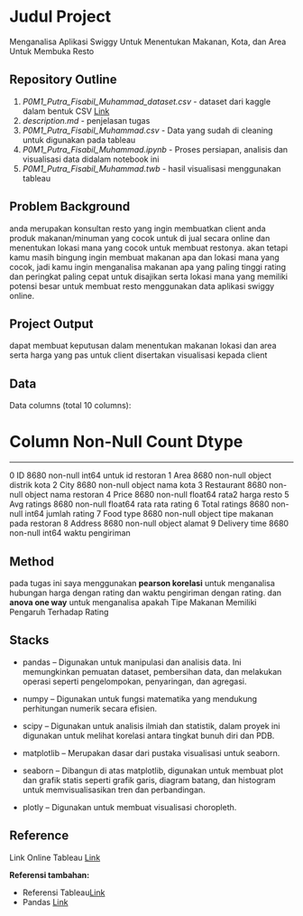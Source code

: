 # Judul Project
Menganalisa Aplikasi Swiggy Untuk Menentukan Makanan, Kota, dan Area Untuk Membuka Resto

## Repository Outline
1. *P0M1_Putra_Fisabil_Muhammad_dataset.csv* - dataset dari kaggle dalam bentuk CSV [Link](https://www.kaggle.com/datasets/abhijitdahatonde/swiggy-restuarant-dataset)
2. *description.md* - penjelasan tugas
3. *P0M1_Putra_Fisabil_Muhammad.csv* - Data yang sudah di cleaning untuk digunakan pada tableau
4. *P0M1_Putra_Fisabil_Muhammad.ipynb* - Proses persiapan, analisis dan visualisasi data didalam notebook ini
5. *P0M1_Putra_Fisabil_Muhammad.twb* - hasil visualisasi menggunakan tableau

## Problem Background
anda merupakan konsultan resto yang ingin membuatkan client anda produk makanan/minuman yang cocok untuk di jual secara online dan menentukan lokasi mana yang cocok untuk membuat restonya. akan tetapi kamu masih bingung ingin membuat makanan apa dan lokasi mana yang cocok, jadi kamu ingin menganalisa makanan apa yang paling tinggi rating dan peringkat paling cepat untuk disajikan serta lokasi mana yang memiliki potensi besar untuk membuat resto menggunakan data aplikasi swiggy online.

## Project Output
dapat membuat keputusan dalam menentukan makanan lokasi dan area serta harga yang pas untuk client disertakan visualisasi kepada client

## Data
Data columns (total 10 columns):
 #   Column         Non-Null Count  Dtype  
---  ------         --------------  -----  
 0   ID             8680 non-null   int64  untuk id restoran
 1   Area           8680 non-null   object distrik kota
 2   City           8680 non-null   object nama kota
 3   Restaurant     8680 non-null   object nama restoran
 4   Price          8680 non-null   float64 rata2 harga resto
 5   Avg ratings    8680 non-null   float64 rata rata rating
 6   Total ratings  8680 non-null   int64  jumlah rating
 7   Food type      8680 non-null   object tipe makanan pada restoran
 8   Address        8680 non-null   object alamat
 9   Delivery time  8680 non-null   int64 waktu pengiriman

## Method
pada tugas ini saya menggunakan **pearson korelasi** untuk menganalisa hubungan harga dengan rating dan waktu pengiriman dengan rating. dan  **anova one way** untuk menganalisa apakah Tipe Makanan Memiliki Pengaruh Terhadap Rating

## Stacks
- pandas – Digunakan untuk manipulasi dan analisis data. Ini memungkinkan pemuatan dataset, pembersihan data, dan melakukan operasi seperti pengelompokan, penyaringan, dan agregasi.

- numpy – Digunakan untuk fungsi matematika yang mendukung perhitungan numerik secara efisien.

- scipy – Digunakan untuk analisis ilmiah dan statistik, dalam proyek ini digunakan untuk melihat korelasi antara tingkat bunuh diri dan PDB.

- matplotlib – Merupakan dasar dari pustaka visualisasi untuk seaborn.

- seaborn – Dibangun di atas matplotlib, digunakan untuk membuat plot dan grafik statis seperti grafik garis, diagram batang, dan histogram untuk memvisualisasikan tren dan perbandingan.

- plotly – Digunakan untuk membuat visualisasi choropleth.

## Reference
Link Online Tableau [Link](https://public.tableau.com/views/P0M1_Putra_Fisabil_Muhammad/StatistikAnalis?:language=en-US&publish=yes&:sid=&:redirect=auth&:display_count=n&:origin=viz_share_link)

**Referensi tambahan:**
- Referensi Tableau[Link](https://docs.google.com/presentation/d/1jeytAm8tbs-TF5XilBohYu7hJWByUfS7WaWumzGdzeA/edit?slide=id.g2e28296a2f6_0_135#slide=id.g2e28296a2f6_0_135)
- Pandas [Link](https://pandas.pydata.org/docs/reference/api/pandas.DataFrame.html)
